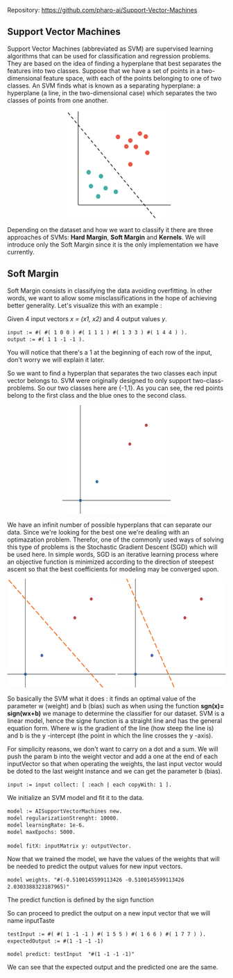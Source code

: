 <!--
    Plan for the blog post: 
    
    - Intro to the subject (SVM, soft margin, hard margin)
    - How to use it
    - Example using csv file and Dataframe (cancer, iris, ...)

-->

Repository: https://github.com/pharo-ai/Support-Vector-Machines


## Support Vector Machines

Support Vector Machines (abbreviated as SVM) are supervised learning algorithms that can be used for classification and regression problems. They are based on the idea of finding a hyperplane that best separates the features into two classes. <!--SVMs are one of the most robust prediction methods.-->Suppose that we have a set of points in a two-dimensional feature space, with each of the points belonging to one of two classes. An SVM finds what is known as a separating hyperplane: a hyperplane (a line, in the two-dimensional case) which separates the two classes of points from one another.

<p align="center">
<img src="./img/svmHyperplan.png" height="250" width="250" />
</p>

Depending on the dataset and how we want to classify it there are three approaches of SVMs: **Hard Margin**, **Soft Margin** and **Kernels**. We will introduce only the Soft Margin since it is the only implementation we have currently.
## Soft Margin

Soft Margin consists in classifying the data avoiding overfitting. In other words, we want to allow some misclassifications in the hope of achieving better generality.
Let's visualize this with an example : 

Given 4 input vectors _x = (x1, x2)_ and 4 output values _y_. 

```st
input := #( #( 1 0 0 ) #( 1 1 1 ) #( 1 3 3 ) #( 1 4 4 ) ).
output := #( 1 1 -1 -1 ).
```

You will notice that there's a 1 at the beginning of each row of the input, don't worry we will explain it later.

So we want to find a hyperplan that separates the two classes each input vector belongs to. SVM were originally designed to only support two-class-problems. So our two classes here are {-1,1}. As you can see, the red points belong to the first class and the blue ones to the second class.

<p align="center">
<img src="./img/1.png " height="250" width="250" />
</p>

We have an infinit number of possible hyperplans that can separate our data. Since we're looking for the best one we're dealing with an optimazation problem. Therefor, one of the commonly used ways of solving this type of problems is the Stochastic Gradient Descent (SGD) which will be used here. In simple words, SGD is an iterative learning process where an objective function is minimized according to the direction of steepest ascent so that the best coefficients for modeling may be converged upon.


<p align="center">
<img src="./img/2.png " height="250" width="250" />
<img src="./img/3.png " height="250" width="250" />
</p>



So basically the SVM what it does : it finds an optimal value of the parameter w (weight) and b (bias) such as when using the function **sgn(x)= sign(wx+b)** we manage to determine the classifier for our dataset. SVM is a linear model, hence the signe function is a straight line and has the general equation form. Where w is the gradient of the line (how steep the line is) and b is the y -intercept (the point in which the line crosses the y -axis).

For simplicity reasons, we  don't want to carry on a dot and a sum. We will push the param b into the weight vector and add a one at the end of each inputVector so that when operating the weights, the last input vector would be doted to the last weight instance and we can get the parameter b (bias).

```st
input := input collect: [ :each | each copyWith: 1 ].
```

We initialize an SVM model and fit it to the data. 

```st 
model := AISupportVectorMachines new.
model regularizationStrenght: 10000.
model learningRate: 1e-6.
model maxEpochs: 5000.

model fitX: inputMatrix y: outputVector.
```
Now that we trained the model, we have the values of the weights that will be needed to predict the output values for new input vectors. 

```st
model weights. "#(-0.5100145599113426 -0.5100145599113426 2.0303388323187965)"
```

The predict function is defined by the sign function

So can proceed to predict the output on a new input vector that we will name inputTaste

```st
testInput := #( #( 1 -1 -1 ) #( 1 5 5 ) #( 1 6 6 ) #( 1 7 7 ) ).
expectedOutput := #(1 -1 -1 -1)
```
```st
model predict: testInput  "#(1 -1 -1 -1)"
```
We can see that the expected output and the predicted one are the same.